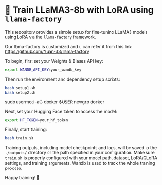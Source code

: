 # 🚀 Train LLaMA3-8b with LoRA using `llama-factory`

This repository provides a simple setup for fine-tuning LLaMA3 models using LoRA via the `llama-factory` framework.

Our llama-factory is customized and u can refer it from this link: https://github.com/Yuan-33/llama-factory

To begin, first set your Weights & Biases API key:

```bash
export WANDB_API_KEY=your_wandb_key
```

Then run the environment and dependency setup scripts:

```bash
bash setup1.sh
bash setup2.sh
```

sudo usermod -aG docker $USER
newgrp docker


Next, set your Hugging Face token to access the model:

```bash
export HF_TOKEN=your_hf_token
```

Finally, start training:

```bash
bash train.sh
```

Training outputs, including model checkpoints and logs, will be saved to the `./outputs/` directory or the path specified in your configuration. Make sure `train.sh` is properly configured with your model path, dataset, LoRA/QLoRA settings, and training arguments. Wandb is used to track the whole training process.

Happy training! 🚀
